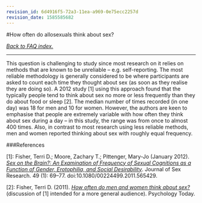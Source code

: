 ```yaml
---
revision_id: 6d4916f5-72a3-11ea-a969-0e75ecc2257d
revision_date: 1585585682
---
```


#How often do allosexuals think about sex?

[*Back to FAQ index.*](https://www.reddit.com/r/asexuality/wiki/faq)

---

This question is challenging to study since most research on it relies on methods that are known to be unreliable – e.g. self-reporting. The most reliable methodology is generally considered to be where participants are asked to count each time they thought about sex (as soon as they realise they are doing so). A 2012 study [1] using this approach found that the typically people tend to think about sex no more or less frequently than they do about food or sleep [2]. The median number of times recorded (in one day) was 18 for men and 10 for women. However, the authors are keen to emphasise that people are extremely variable with how often they think about sex during a day – in this study, the range was from once to almost 400 times. Also, in contrast to most research using less reliable methods, men and women reported thinking about sex with roughly equal frequency.

###References

[1]: Fisher, Terri D.; Moore, Zachary T.; Pittenger, Mary-Jo (January 2012). [*Sex on the Brain?: An Examination of Frequency of Sexual Cognitions as a Function of Gender, Erotophilia, and Social Desirability*](https://www.tandfonline.com/doi/abs/10.1080/00224499.2011.565429). Journal of Sex Research. 49 (1): 69–77. doi:10.1080/00224499.2011.565429.

[2]: Fisher, Terri D. (2011). [*How often do men and women think about sex?*](https://www.psychologytoday.com/us/blog/the-sexual-continuum/201112/how-often-do-men-and-women-think-about-sex) (discussion of [1] intended for a more general audience). Psychology Today.